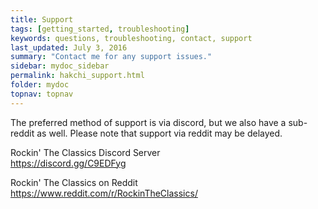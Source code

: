 ```yaml
---
title: Support
tags: [getting_started, troubleshooting]
keywords: questions, troubleshooting, contact, support
last_updated: July 3, 2016
summary: "Contact me for any support issues."
sidebar: mydoc_sidebar
permalink: hakchi_support.html
folder: mydoc
topnav: topnav
---
```


The preferred method of support is via discord, but we also have a sub-reddit as well.  Please note that support via reddit may be delayed.

Rockin' The Classics Discord Server  
<https://discord.gg/C9EDFyg>  

Rockin' The Classics on Reddit
https://www.reddit.com/r/RockinTheClassics/

